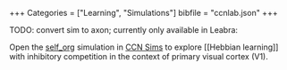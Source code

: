 +++
Categories = ["Learning", "Simulations"]
bibfile = "ccnlab.json"
+++

TODO: convert sim to axon; currently only available in Leabra:

Open the [self_org](https://sims.compcogneuro.org/ch6/v1rf) simulation in [CCN Sims](https://compcogneuro.org/simulations) to explore [[Hebbian learning]] with inhibitory competition in the context of primary visual cortex (V1).
